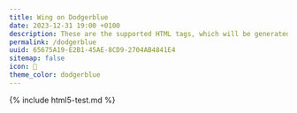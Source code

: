 ```yaml
---
title: Wing on Dodgerblue
date: 2023-12-31 19:00 +0100
description: These are the supported HTML tags, which will be generated from Markdown.
permalink: /dodgerblue
uuid: 65675A19-E2B1-45AE-8CD9-2704AB4841E4
sitemap: false
icon: 🪽
theme_color: dodgerblue
---
```

{% include html5-test.md %}